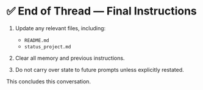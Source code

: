 # ✅ End of Thread — Final Instructions

1. Update any relevant files, including:
   - `README.md`
   - `status_project.md`

2. Clear all memory and previous instructions.

3. Do not carry over state to future prompts unless explicitly restated.

This concludes this conversation.